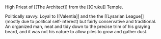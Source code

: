 High Priest of [[The Architect]] from the [[Oruku]] Temple. 

Politically savvy. Loyal to [[Valentia]] and the the [[Lysarian League]] (mostly due to political self-interest) but fairly conservative and traditional. An organized man, neat and tidy down to the precise trim of his graying beard, and it was not his nature to allow piles to grow and gather dust.
